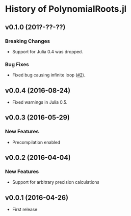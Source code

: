 History of PolynomialRoots.jl
=============================

v0.1.0 (201?-??-??)
-------------------

### Breaking Changes

* Support for Julia 0.4 was dropped.

### Bug Fixes

* Fixed bug causing infinite loop
  ([#2](https://github.com/giordano/PolynomialRoots.jl/issues/2)).

v0.0.4 (2016-08-24)
-------------------

* Fixed warnings in Julia 0.5.

v0.0.3 (2016-05-29)
-------------------

### New Features ###

* Precompilation enabled

v0.0.2 (2016-04-04)
-------------------

### New Features ###

* Support for arbitrary precision calculations

v0.0.1 (2016-04-26)
-------------------

* First release
